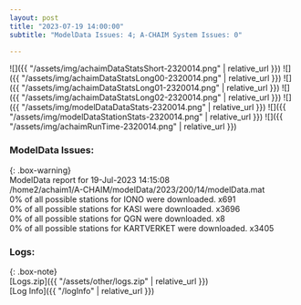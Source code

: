 ```yaml
---
layout: post
title: "2023-07-19 14:00:00"
subtitle: "ModelData Issues: 4; A-CHAIM System Issues: 0"

---
```


![]({{ "/assets/img/achaimDataStatsShort-2320014.png" | relative_url }})
![]({{ "/assets/img/achaimDataStatsLong00-2320014.png" | relative_url }})
![]({{ "/assets/img/achaimDataStatsLong01-2320014.png" | relative_url }})
![]({{ "/assets/img/achaimDataStatsLong02-2320014.png" | relative_url }})
![]({{ "/assets/img/modelDataDataStats-2320014.png" | relative_url }})
![]({{ "/assets/img/modelDataStationStats-2320014.png" | relative_url }})
![]({{ "/assets/img/achaimRunTime-2320014.png" | relative_url }})


### ModelData Issues:  
  
{: .box-warning}  
 ModelData report for 19-Jul-2023 14:15:08   
 /home2/achaim1/A-CHAIM/modelData/2023/200/14/modelData.mat   
 0% of all possible stations for IONO were downloaded. x691   
 0% of all possible stations for KASI were downloaded. x3696   
 0% of all possible stations for QGN were downloaded. x8   
 0% of all possible stations for KARTVERKET were downloaded. x3405   
  


### Logs:  
  
{: .box-note}  
[Logs.zip]({{ "/assets/other/logs.zip" | relative_url }})  
[Log Info]({{ "/logInfo" | relative_url }})  
